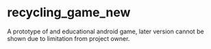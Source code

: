 # recycling_game_new
A prototype of and educational android game, later version cannot be shown due to limitation from project owner.
